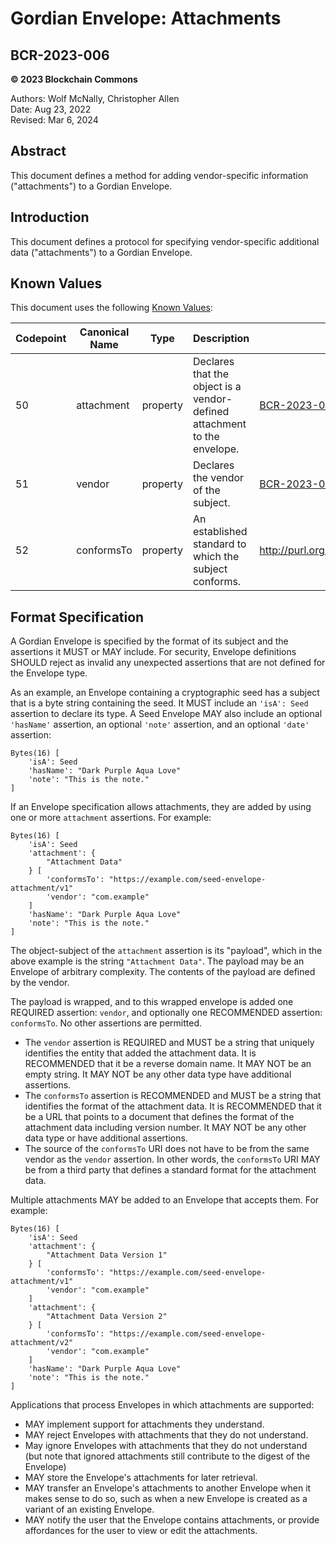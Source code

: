 # Gordian Envelope: Attachments

## BCR-2023-006

**© 2023 Blockchain Commons**

Authors: Wolf McNally, Christopher Allen<br/>
Date: Aug 23, 2022<br/>
Revised: Mar 6, 2024

## Abstract

This document defines a method for adding vendor-specific information ("attachments") to a Gordian Envelope.

## Introduction

This document defines a protocol for specifying vendor-specific additional data ("attachments") to a Gordian Envelope.

## Known Values

This document uses the following [Known Values](bcr-2023-002-known-value.md):

| Codepoint | Canonical Name | Type | Description | URI
|--|--|--|--|--|
| 50 | attachment | property | Declares that the object is a vendor-defined attachment to the envelope. | [BCR-2023-006](bcr-2023-006-envelope-attachment.md)
| 51 | vendor     | property | Declares the vendor of the subject. | [BCR-2023-006](bcr-2023-006-envelope-attachment.md)
| 52 | conformsTo | property | An established standard to which the subject conforms. | http://purl.org/dc/terms/conformsTo

## Format Specification

A Gordian Envelope is specified by the format of its subject and the assertions it MUST or MAY include. For security, Envelope definitions SHOULD reject as invalid any unexpected assertions that are not defined for the Envelope type.

As an example, an Envelope containing a cryptographic seed has a subject that is a byte string containing the seed. It MUST include an `'isA': Seed` assertion to declare its type. A Seed Envelope MAY also include an optional `'hasName'` assertion, an optional `'note'` assertion, and an optional `'date'` assertion:

```
Bytes(16) [
    'isA': Seed
    'hasName': "Dark Purple Aqua Love"
    'note': "This is the note."
]
```

If an Envelope specification allows attachments, they are added by using one or more `attachment` assertions. For example:

```
Bytes(16) [
    'isA': Seed
    'attachment': {
        "Attachment Data"
    } [
        'conformsTo': "https://example.com/seed-envelope-attachment/v1"
        'vendor': "com.example"
    ]
    'hasName': "Dark Purple Aqua Love"
    'note': "This is the note."
]
```

The object-subject of the `attachment` assertion is its "payload", which in the above example is the string `"Attachment Data"`. The payload may be an Envelope of arbitrary complexity. The contents of the payload are defined by the vendor.

The payload is wrapped, and to this wrapped envelope is added one REQUIRED assertion: `vendor`, and optionally one RECOMMENDED assertion: `conformsTo`. No other assertions are permitted.

* The `vendor` assertion is REQUIRED and MUST be a string that uniquely identifies the entity that added the attachment data. It is RECOMMENDED that it be a reverse domain name. It MAY NOT be an empty string. It MAY NOT be any other data type have additional assertions.
* The `conformsTo` assertion is RECOMMENDED and MUST be a string that identifies the format of the attachment data. It is RECOMMENDED that it be a URL that points to a document that defines the format of the attachment data including version number. It MAY NOT be any other data type or have additional assertions.
* The source of the `conformsTo` URI does not have to be from the same vendor as the `vendor` assertion. In other words, the `conformsTo` URI MAY be from a third party that defines a standard format for the attachment data.

Multiple attachments MAY be added to an Envelope that accepts them. For example:

```
Bytes(16) [
    'isA': Seed
    'attachment': {
        "Attachment Data Version 1"
    } [
        'conformsTo': "https://example.com/seed-envelope-attachment/v1"
        'vendor': "com.example"
    ]
    'attachment': {
        "Attachment Data Version 2"
    } [
        'conformsTo': "https://example.com/seed-envelope-attachment/v2"
        'vendor': "com.example"
    ]
    'hasName': "Dark Purple Aqua Love"
    'note': "This is the note."
]
```

Applications that process Envelopes in which attachments are supported:

* MAY implement support for attachments they understand.
* MAY reject Envelopes with attachments that they do not understand.
* May ignore Envelopes with attachments that they do not understand (but note that ignored attachments still contribute to the digest of the Envelope)
* MAY store the Envelope's attachments for later retrieval.
* MAY transfer an Envelope's attachments to another Envelope when it makes sense to do so, such as when a new Envelope is created as a variant of an existing Envelope.
* MAY notify the user that the Envelope contains attachments, or provide affordances for the user to view or edit the attachments.
